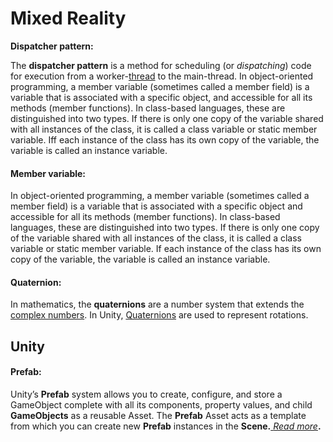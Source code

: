 # Mixed Reality

**Dispatcher pattern:**

The **dispatcher pattern** is a method for scheduling \(or _dispatching_\) code for execution from a worker-[thread](https://en.wikipedia.org/wiki/Thread_%28computing%29) to the main-thread.  In object-oriented programming, a member variable \(sometimes called a member field\) is a variable that is associated with a specific object, and accessible for all its methods \(member functions\). In class-based languages, these are distinguished into two types. If there is only one copy of the variable shared with all instances of the class, it is called a class variable or static member variable.  Iff each instance of the class has its own copy of the variable, the variable is called an instance variable.

#### **Member variable:** 

In object-oriented programming, a member variable \(sometimes called a member field\) is a variable that is associated with a specific object and accessible for all its methods \(member functions\). In class-based languages, these are distinguished into two types.  If there is only one copy of the variable shared with all instances of the class, it is called a class variable or static member variable.  If each instance of the class has its own copy of the variable, the variable is called an instance variable.

#### Quaternion: 

In mathematics, the **quaternions** are a number system that extends the [complex numbers](https://en.wikipedia.org/wiki/Complex_number). In Unity, [Quaternions](https://docs.unity3d.com/ScriptReference/Quaternion.html) are used to represent rotations.

## Unity

#### **Prefab**:  

Unity’s **Prefab** system allows you to create, configure, and store a GameObject complete with all its components, property values, and child **GameObjects** as a reusable Asset. The **Prefab** Asset acts as a template from which you can create new **Prefab** instances in the **Scene.**[ _Read more_](https://docs.unity3d.com/Manual/Prefabs.html)**.**  


